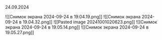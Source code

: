 24.09.2024

![[Снимок экрана 2024-09-24 в 19.04.19.png]]
![[Снимок экрана 2024-09-24 в 19.04.32.png]]
![[Pasted image 20241001020623.png]]
![[Снимок экрана 2024-09-24 в 19.05.14.png]]
![[Снимок экрана 2024-09-24 в 19.05.27.png]]